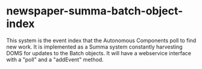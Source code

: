 newspaper-summa-batch-object-index
==================================

This system is the event index that the Autonomous Components poll to find new work. It is implemented as a Summa system constantly harvesting DOMS for updates to the Batch objects. It will have a webservice interface with a "poll" and a "addEvent" method.
